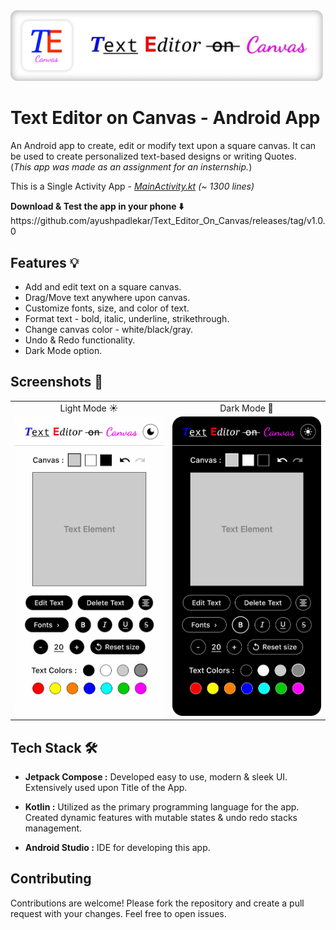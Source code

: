 <div align="left">
    <img src="screenshots\TE Canvas Logo & Title.png" alt="App Logo" width="500">
</div>

# Text Editor on Canvas - Android App

An Android app to create, edit or modify text upon a square canvas. It can be used to create personalized text-based designs or writing Quotes. </br>
(*This app was made as an assignment for an insternship.*) </br>

This is a Single Activity App - *[MainActivity.kt](app/src/main/java/com/ayushxp/texteditoroncanvasapp/MainActivity.kt) (~ 1300 lines)*

<p><b>Download & Test the app in your phone ⬇️</b> </br>
https://github.com/ayushpadlekar/Text_Editor_On_Canvas/releases/tag/v1.0.0
</p>


## Features 💡

* Add and edit text on a square canvas.
* Drag/Move text anywhere upon canvas.
* Customize fonts, size, and color of text.
* Format text - bold, italic, underline, strikethrough.
* Change canvas color - white/black/gray.
* Undo & Redo functionality.
* Dark Mode option.


## Screenshots 📸

<table>
<tr align = "center">
    <td>Light Mode ☀️</td>
    <td>Dark Mode 🌙</td>
</tr>
<tr>
    <td><img src="screenshots\TE Canvas UI - Light mode.png" width=300></td>
    <td><img src="screenshots\TE Canvas UI - Dark mode.png" width=300></td>
</tr>
</table>


## Tech Stack 🛠️

* **Jetpack Compose :** Developed easy to use, modern & sleek UI. Extensively used upon Title of the App.

* **Kotlin :** Utilized as the primary programming language for the app. Created dynamic features with mutable states & undo redo stacks management.

* **Android Studio :** IDE for developing this app.


## Contributing

Contributions are welcome! Please fork the repository and create a pull request with your changes. Feel free to open issues.
